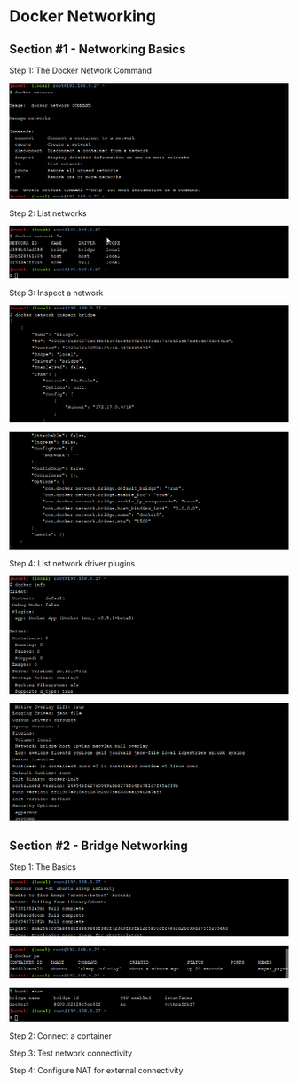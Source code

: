 # Docker Networking

## Section #1 - Networking Basics

Step 1: The Docker Network Command


![Gambar 1](./docnet01.png)


Step 2: List networks


![Gambar 1](./docnet02.png)


Step 3: Inspect a network


![Gambar 1](./docnet03.png)

![Gambar 1](./docnet03.1.png)



Step 4: List network driver plugins


![Gambar 1](./docnet04.png)

![Gambar 1](./docnet04.1.png)


## Section #2 - Bridge Networking

Step 1: The Basics

![Gambar 1](./docnet05.png)


![Gambar 1](./docnet05.1.png)


![Gambar 1](./docnet05.2.png)


Step 2: Connect a container

Step 3: Test network connectivity

Step 4: Configure NAT for external connectivity

